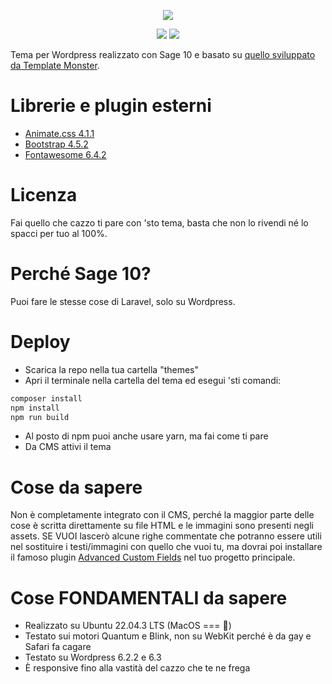<div align="center">
    <p>
        <img src="#">
    </p>
    <p>
        <img src="https://img.shields.io/badge/License-GPLv3-red?style=for-the-badge">
        <img src="https://img.shields.io/badge/wordpress-grey?style=for-the-badge&logo=wordpress">
    </p>
</div>
  
Tema per Wordpress realizzato con Sage 10 e basato su <a href="https://wp.ditsolution.net/techpros/">quello sviluppato da Template Monster</a>.

# Librerie e plugin esterni
* <a href="https://animate.style/">Animate.css 4.1.1</a>
* <a href="https://getbootstrap.com/">Bootstrap 4.5.2</a> 
* <a href="https://fontawesome.com/">Fontawesome 6.4.2</a>

# Licenza
Fai quello che cazzo ti pare con 'sto tema, basta che non lo rivendi né lo spacci per tuo al 100%.

# Perché Sage 10?
Puoi fare le stesse cose di Laravel, solo su Wordpress.

# Deploy
* Scarica la repo nella tua cartella "themes"
* Apri il terminale nella cartella del tema ed esegui 'sti comandi:
```sh
composer install
npm install
npm run build
```
* Al posto di npm puoi anche usare yarn, ma fai come ti pare
* Da CMS attivi il tema

# Cose da sapere
Non è completamente integrato con il CMS, perché la maggior parte delle cose è scritta direttamente su file HTML e le immagini sono presenti negli assets. SE VUOI lascerò alcune righe commentate che potranno essere utili nel sostituire i testi/immagini con quello che vuoi tu, ma dovrai poi installare il famoso plugin <a href="https://wordpress.org/plugins/advanced-custom-fields/">Advanced Custom Fields</a> nel tuo progetto principale.

# Cose FONDAMENTALI da sapere
* Realizzato su Ubuntu 22.04.3 LTS (MacOS === 💩)
* Testato sui motori Quantum e Blink, non su WebKit perché è da gay e Safari fa cagare
* Testato su Wordpress 6.2.2 e 6.3
* È responsive fino alla vastità del cazzo che te ne frega